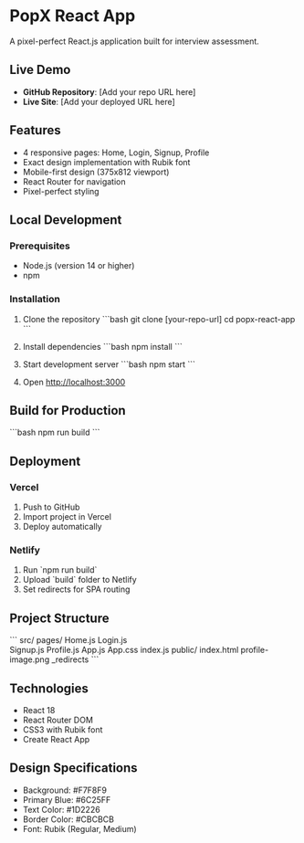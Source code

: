 # PopX React App

A pixel-perfect React.js application built for interview assessment.

## Live Demo
- **GitHub Repository**: [Add your repo URL here]
- **Live Site**: [Add your deployed URL here]

## Features
- 4 responsive pages: Home, Login, Signup, Profile
- Exact design implementation with Rubik font
- Mobile-first design (375x812 viewport)
- React Router for navigation
- Pixel-perfect styling

## Local Development

### Prerequisites
- Node.js (version 14 or higher)
- npm

### Installation
1. Clone the repository
\`\`\`bash
git clone [your-repo-url]
cd popx-react-app
\`\`\`

2. Install dependencies
\`\`\`bash
npm install
\`\`\`

3. Start development server
\`\`\`bash
npm start
\`\`\`

4. Open [http://localhost:3000](http://localhost:3000)

## Build for Production
\`\`\`bash
npm run build
\`\`\`

## Deployment

### Vercel
1. Push to GitHub
2. Import project in Vercel
3. Deploy automatically

### Netlify
1. Run \`npm run build\`
2. Upload \`build\` folder to Netlify
3. Set redirects for SPA routing

## Project Structure
\`\`\`
src/
  pages/
    Home.js
    Login.js  
    Signup.js
    Profile.js
  App.js
  App.css
  index.js
public/
  index.html
  profile-image.png
  _redirects
\`\`\`

## Technologies
- React 18
- React Router DOM
- CSS3 with Rubik font
- Create React App

## Design Specifications
- Background: #F7F8F9
- Primary Blue: #6C25FF  
- Text Color: #1D2226
- Border Color: #CBCBCB
- Font: Rubik (Regular, Medium)
